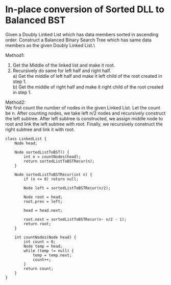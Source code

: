 # In-place conversion of Sorted DLL to Balanced BST

Given a Doubly Linked List which has data members sorted in ascending order. Construct a Balanced Binary Search Tree which has same data members as the given Doubly Linked List.\

Method1:
1) Get the Middle of the linked list and make it root.
2) Recursively do same for left half and right half.  
       a) Get the middle of left half and make it left child of the root
          created in step 1.  
       b) Get the middle of right half and make it right child of the
          root created in step 1.

Method2:  
We first count the number of nodes in the given Linked List. Let the count be n. After counting nodes, we take left n/2 nodes and recursively construct the left subtree. After left subtree is constructed, we assign middle node to root and link the left subtree with root. Finally, we recursively construct the right subtree and link it with root.

```
class LinkedList {
    Node head;

    Node sortedListToBST() {
        int n = countNodes(head);
        return sortedListToBSTRecur(n);
    }

    Node sortedListToBSTRecur(int n) {
        if (n <= 0) return null;

        Node left = sortedListToBSTRecur(n/2);

        Node root = head;
        root.prev = left;

        head = head.next;

        root.next = sortedListToBSTRecur(n- n/2 - 1);
        return root;
    }

    int countNodes(Node head) {
        int count = 0;
        Node temp = head;
        while (temp != null) {
            temp = temp.next;
            count++;
        }
        return count;
    }
}
```